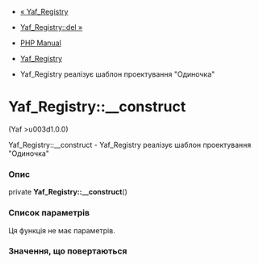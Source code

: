 - [« Yaf_Registry](class.yaf-registry.md)
- [Yaf_Registry::del »](yaf-registry.del.md)

- [PHP Manual](index.md)
- [Yaf_Registry](class.yaf-registry.md)
- Yaf_Registry реалізує шаблон проектування "Одиночка"

# Yaf_Registry::\_\_construct

(Yaf \>u003d1.0.0)

Yaf_Registry::\_\_construct - Yaf_Registry реалізує шаблон
проектування "Одиночка"

### Опис

private **Yaf_Registry::\_\_construct**()

### Список параметрів

Ця функція не має параметрів.

### Значення, що повертаються
